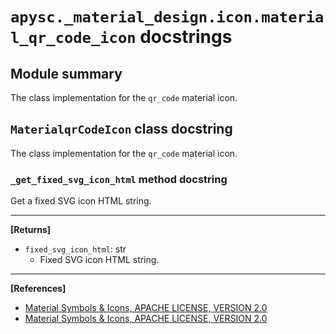 # `apysc._material_design.icon.material_qr_code_icon` docstrings

## Module summary

The class implementation for the `qr_code` material icon.

## `MaterialqrCodeIcon` class docstring

The class implementation for the `qr_code` material icon.

### `_get_fixed_svg_icon_html` method docstring

Get a fixed SVG icon HTML string.<hr>

**[Returns]**

- `fixed_svg_icon_html`: str
  - Fixed SVG icon HTML string.

<hr>

**[References]**

- [Material Symbols & Icons, APACHE LICENSE, VERSION 2.0](https://fonts.google.com/icons?icon.size=24&icon.color=%23e8eaed)
- [Material Symbols & Icons, APACHE LICENSE, VERSION 2.0](https://www.apache.org/licenses/LICENSE-2.0.html)